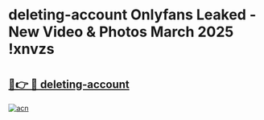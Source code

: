 # deleting-account Onlyfans Leaked - New Video & Photos March 2025 !xnvzs

# <h2><a href="https://xeshcz.iuczelnia.edu.pl?title=deleting-account&ref=xnvzs">🔗👉 🔴 deleting-account</a></h2>

[![acn](https://github.com/user-attachments/assets/0f9c940e-d8b0-45ae-aac7-cd30a18b3e1c)](https://xeshcz.iuczelnia.edu.pl?title=deleting-account&ref=xnvzs)

